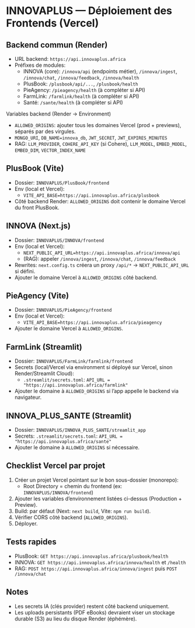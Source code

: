 INNOVAPLUS — Déploiement des Frontends (Vercel)
===============================================

Backend commun (Render)
-----------------------
- URL backend: `https://api.innovaplus.africa`
- Préfixes de modules:
  - INNOVA (core): `/innova/api` (endpoints métier), `/innova/ingest`, `/innova/chat`, `/innova/feedback`, `/innova/health`
  - PlusBook: `/plusbook/api/...`, `/plusbook/health`
  - PieAgency: `/pieagency/health` (à compléter si API)
  - FarmLink: `/farmlink/health` (à compléter si API)
  - Santé: `/sante/health` (à compléter si API)

Variables backend (Render → Environment)
- `ALLOWED_ORIGINS`: ajouter tous les domaines Vercel (prod + previews), séparés par des virgules.
- `MONGO_URI`, `DB_NAME=innova_db`, `JWT_SECRET`, `JWT_EXPIRES_MINUTES`
- RAG: `LLM_PROVIDER`, `COHERE_API_KEY` (si Cohere), `LLM_MODEL`, `EMBED_MODEL`, `EMBED_DIM`, `VECTOR_INDEX_NAME`

PlusBook (Vite)
---------------
- Dossier: `INNOVAPLUS/PlusBook/frontend`
- Env (local et Vercel):
  - `VITE_API_BASE=https://api.innovaplus.africa/plusbook`
- Côté backend Render: `ALLOWED_ORIGINS` doit contenir le domaine Vercel du front PlusBook.

INNOVA (Next.js)
----------------
- Dossier: `INNOVAPLUS/INNOVA/frontend`
- Env (local et Vercel):
  - `NEXT_PUBLIC_API_URL=https://api.innovaplus.africa/innova/api`
  - (RAG): appeler `/innova/ingest`, `/innova/chat`, `/innova/feedback`
- Rewrites: `next.config.ts` créera un proxy `/api/*` → `NEXT_PUBLIC_API_URL` si défini.
- Ajouter le domaine Vercel à `ALLOWED_ORIGINS` côté backend.

PieAgency (Vite)
----------------
- Dossier: `INNOVAPLUS/PieAgency/frontend`
- Env (local et Vercel):
  - `VITE_API_BASE=https://api.innovaplus.africa/pieagency`
- Ajouter le domaine Vercel à `ALLOWED_ORIGINS`.

FarmLink (Streamlit)
--------------------
- Dossier: `INNOVAPLUS/FarmLink/farmlink/frontend`
- Secrets (local/Vercel via environment si déployé sur Vercel, sinon Render/Streamlit Cloud):
  - `.streamlit/secrets.toml`: `API_URL = "https://api.innovaplus.africa/farmlink"`
- Ajouter le domaine à `ALLOWED_ORIGINS` si l’app appelle le backend via navigateur.

INNOVA_PLUS_SANTE (Streamlit)
-----------------------------
- Dossier: `INNOVAPLUS/INNOVA_PLUS_SANTE/streamlit_app`
- Secrets: `.streamlit/secrets.toml`: `API_URL = "https://api.innovaplus.africa/sante"`
- Ajouter le domaine à `ALLOWED_ORIGINS` si nécessaire.

Checklist Vercel par projet
---------------------------
1) Créer un projet Vercel pointant sur le bon sous-dossier (monorepo):
   - Root Directory = chemin du frontend (ex: `INNOVAPLUS/INNOVA/frontend`)
2) Ajouter les variables d’environnement listées ci-dessus (Production + Preview).
3) Build: par défaut (Next: `next build`, Vite: `npm run build`).
4) Vérifier CORS côté backend (`ALLOWED_ORIGINS`).
5) Déployer.

Tests rapides
-------------
- PlusBook: `GET https://api.innovaplus.africa/plusbook/health`
- INNOVA: `GET https://api.innovaplus.africa/innova/health` et `/health`
- RAG: `POST https://api.innovaplus.africa/innova/ingest` puis `POST /innova/chat`

Notes
-----
- Les secrets IA (clés provider) restent côté backend uniquement.
- Les uploads persistants (PDF eBooks) devraient viser un stockage durable (S3) au lieu du disque Render (éphémère).

